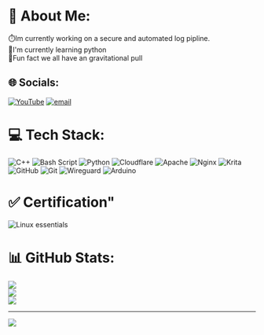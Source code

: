 # 💫 About Me:
⏱️Im currently working on a secure and automated log pipline.<br>📖I'm currently learning python<br>🌟Fun fact we all have an gravitational pull 


## 🌐 Socials:
[![YouTube](https://img.shields.io/badge/YouTube-%23FF0000.svg?logo=YouTube&logoColor=white)](https://www.youtube.com/@biggamernoob4761) [![email](https://img.shields.io/badge/Email-D14836?logo=gmail&logoColor=white)](mailto:colinx619@gmail.com) 

# 💻 Tech Stack:
![C++](https://img.shields.io/badge/c++-%2300599C.svg?style=for-the-badge&logo=c%2B%2B&logoColor=white) ![Bash Script](https://img.shields.io/badge/bash_script-%23121011.svg?style=for-the-badge&logo=gnu-bash&logoColor=white) ![Python](https://img.shields.io/badge/python-3670A0?style=for-the-badge&logo=python&logoColor=ffdd54) ![Cloudflare](https://img.shields.io/badge/Cloudflare-F38020?style=for-the-badge&logo=Cloudflare&logoColor=white) ![Apache](https://img.shields.io/badge/apache-%23D42029.svg?style=for-the-badge&logo=apache&logoColor=white) ![Nginx](https://img.shields.io/badge/nginx-%23009639.svg?style=for-the-badge&logo=nginx&logoColor=white) ![Krita](https://img.shields.io/badge/Krita-203759?style=for-the-badge&logo=krita&logoColor=EEF37B) ![GitHub](https://img.shields.io/badge/github-%23121011.svg?style=for-the-badge&logo=github&logoColor=white) ![Git](https://img.shields.io/badge/git-%23F05033.svg?style=for-the-badge&logo=git&logoColor=white) ![Wireguard](https://img.shields.io/badge/wireguard-%2388171A.svg?style=for-the-badge&logo=wireguard&logoColor=white) ![Arduino](https://img.shields.io/badge/-Arduino-00979D?style=for-the-badge&logo=Arduino&logoColor=white)

# ✅ Certification"
![Linux essentials]([https://img.shields.io/badge/c++-%2300599C.svg?style=for-the-badge&logo=c%2B%2B&logoColor=white](https://images.credly.com/images/1d36cb36-20fc-4961-8d70-6307c015d1aa/blob))

# 📊 GitHub Stats:
![](https://github-readme-stats.vercel.app/api?username=James8234&theme=dark&hide_border=true&include_all_commits=false&count_private=true)<br/>
![](https://nirzak-streak-stats.vercel.app/?user=James8234&theme=dark&hide_border=true)<br/>
![](https://github-readme-stats.vercel.app/api/top-langs/?username=James8234&theme=dark&hide_border=true&include_all_commits=false&count_private=true&layout=compact)

---
[![](https://visitcount.itsvg.in/api?id=James8234&icon=0&color=0)](https://visitcount.itsvg.in)

<!-- Proudly created with GPRM ( https://gprm.itsvg.in ) -->
